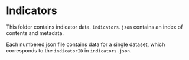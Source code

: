 # Indicators

This folder contains indicator data. `indicators.json` contains an index of contents and metadata.

Each numbered json file contains data for a single dataset, which corresponds to the `indicatorID` in `indicators.json`.

